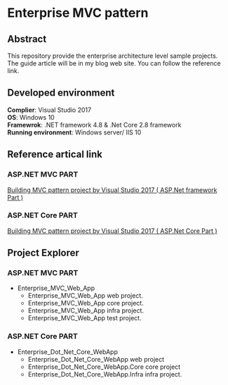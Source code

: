 # Enterprise MVC pattern
## Abstract
This repository provide the enterprise architecture level sample projects. The guide article will be in my blog web site. You can follow the reference link.

## Developed environment
**Complier**: Visual Studio 2017\
**OS**: Windows 10\
**Framewrok**: .NET framework 4.8 & .Net Core 2.8 framework\
**Running environment**: Windows server/ IIS 10

## Reference artical link

### ASP.NET MVC PART
[Building MVC pattern project by Visual Studio 2017 ( ASP.Net framework Part )](https://davidskyspace.com/?p=168)


### ASP.NET Core PART
[Building MVC pattern project by Visual Studio 2017 ( ASP.Net Core Part )](https://davidskyspace.com/building-mvc-pattern-project-by-visual-studio-2017-asp-net-core-part/)


## Project Explorer
### ASP.NET MVC PART
 - Enterprise_MVC_Web_App
   - Enterprise_MVC_Web_App web project.
   - Enterprise_MVC_Web_App core project.
   - Enterprise_MVC_Web_App infra project.
   - Enterprise_MVC_Web_App test project.
 ### ASP.NET Core PART
 - Enterprise_Dot_Net_Core_WebApp
   - Enterprise_Dot_Net_Core_WebApp web project
   - Enterprise_Dot_Net_Core_WebApp.Core core project
   - Enterprise_Dot_Net_Core_WebApp.Infra infra project.
